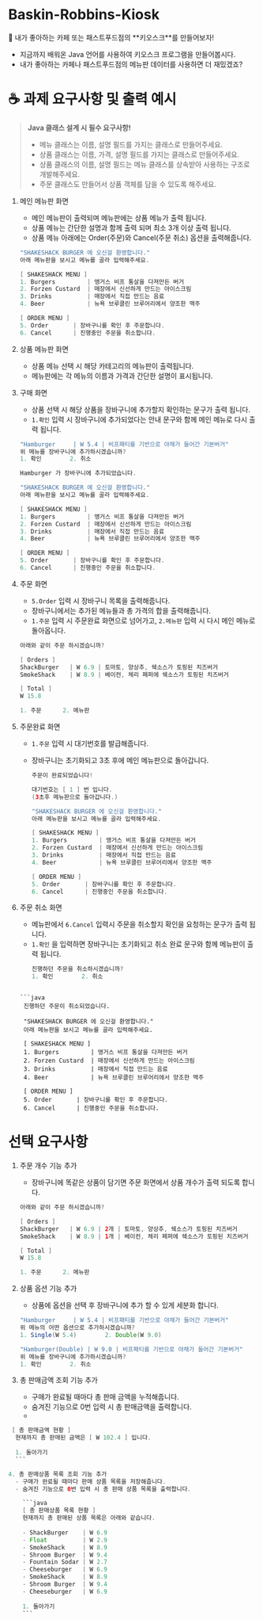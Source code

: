 # Baskin-Robbins-Kiosk
<aside>
📢 내가 좋아하는 카페 또는 패스트푸드점의 **키오스크**를 만들어보자!

- 지금까지 배워온 Java 언어를 사용하여 키오스크 프로그램을 만들어봅시다.
- 내가 좋아하는 카페나 패스트푸드점의 메뉴판 데이터를 사용하면 더 재밌겠죠?
</aside>

# ☕ 과제 요구사항 및 출력 예시
> **Java 클래스 설계 시 필수 요구사항!**
> 
> - 메뉴 클래스는 이름, 설명 필드를 가지는 클래스로 만들어주세요.
> - 상품 클래스는 이름, 가격, 설명 필드를 가지는 클래스로 만들어주세요.
> - 상품 클래스의 이름, 설명 필드는 메뉴 클래스를 상속받아 사용하는 구조로 개발해주세요.
> - 주문 클래스도 만들어서 상품 객체를 담을 수 있도록 해주세요.
1. 메인 메뉴판 화면
    - 메인 메뉴판이 출력되며 메뉴판에는 상품 메뉴가 출력 됩니다.
    - 상품 메뉴는 간단한 설명과 함께 출력 되며 최소 3개 이상 출력 됩니다.
    - 상품 메뉴 아래에는 Order(주문)와 Cancel(주문 취소) 옵션을 출력해줍니다.
    
    ```java
    "SHAKESHACK BURGER 에 오신걸 환영합니다."
    아래 메뉴판을 보시고 메뉴를 골라 입력해주세요.
    
    [ SHAKESHACK MENU ]
    1. Burgers         | 앵거스 비프 통살을 다져만든 버거
    2. Forzen Custard  | 매장에서 신선하게 만드는 아이스크림
    3. Drinks          | 매장에서 직접 만드는 음료
    4. Beer            | 뉴욕 브루클린 브루어리에서 양조한 맥주
    
    [ ORDER MENU ]
    5. Order       | 장바구니를 확인 후 주문합니다.
    6. Cancel      | 진행중인 주문을 취소합니다.
    ```
    
2. 상품 메뉴판 화면
    - 상품 메뉴 선택 시 해당 카테고리의 메뉴판이 출력됩니다.
    - 메뉴판에는 각 메뉴의 이름과 가격과 간단한 설명이 표시됩니다.

3. 구매 화면
    - 상품 선택 시 해당 상품을 장바구니에 추가할지 확인하는 문구가 출력 됩니다.
    - `1.확인` 입력 시 장바구니에 추가되었다는 안내 문구와 함께 메인 메뉴로 다시 출력 됩니다.
    
    ```java
    "Hamburger     | W 5.4 | 비프패티를 기반으로 야채가 들어간 기본버거"
    위 메뉴를 장바구니에 추가하시겠습니까?
    1. 확인        2. 취소
    ```
    
    ```java
    Hamburger 가 장바구니에 추가되었습니다.
    
    "SHAKESHACK BURGER 에 오신걸 환영합니다."
    아래 메뉴판을 보시고 메뉴를 골라 입력해주세요.
    
    [ SHAKESHACK MENU ]
    1. Burgers         | 앵거스 비프 통살을 다져만든 버거
    2. Forzen Custard  | 매장에서 신선하게 만드는 아이스크림
    3. Drinks          | 매장에서 직접 만드는 음료
    4. Beer            | 뉴욕 브루클린 브루어리에서 양조한 맥주
    
    [ ORDER MENU ]
    5. Order       | 장바구니를 확인 후 주문합니다.
    6. Cancel      | 진행중인 주문을 취소합니다.
    ```
    
4. 주문 화면
    - `5.Order` 입력 시 장바구니 목록을 출력해줍니다.
    - 장바구니에서는 추가된 메뉴들과 총 가격의 합을 출력해줍니다.
    - `1.주문` 입력 시 주문완료 화면으로 넘어가고, `2.메뉴판` 입력 시 다시 메인 메뉴로 돌아옵니다.
    
    ```java
    아래와 같이 주문 하시겠습니까?
    
    [ Orders ]
    ShackBurger   | W 6.9 | 토마토, 양상추, 쉑소스가 토핑된 치즈버거
    SmokeShack    | W 8.9 | 베이컨, 체리 페퍼에 쉑소스가 토핑된 치즈버거
    
    [ Total ]
    W 15.8
    
    1. 주문      2. 메뉴판
    ```
    
5. 주문완료 화면
    - `1.주문` 입력 시 대기번호를 발급해줍니다.
    - 장바구니는 초기화되고 3초 후에 메인 메뉴판으로 돌아갑니다.
      ```java
      주문이 완료되었습니다!

      대기번호는 [ 1 ] 번 입니다.
      (3초후 메뉴판으로 돌아갑니다.)
      ```
      
      ```java
      "SHAKESHACK BURGER 에 오신걸 환영합니다."
      아래 메뉴판을 보시고 메뉴를 골라 입력해주세요.
      
      [ SHAKESHACK MENU ]
      1. Burgers         | 앵거스 비프 통살을 다져만든 버거
      2. Forzen Custard  | 매장에서 신선하게 만드는 아이스크림
      3. Drinks          | 매장에서 직접 만드는 음료
      4. Beer            | 뉴욕 브루클린 브루어리에서 양조한 맥주
      
      [ ORDER MENU ]
      5. Order       | 장바구니를 확인 후 주문합니다.
      6. Cancel      | 진행중인 주문을 취소합니다.
      ```

6. 주문 취소 화면
    - 메뉴판에서 `6.Cancel` 입력시 주문을 취소할지 확인을 요청하는 문구가 출력 됩니다.
    - `1.확인` 을 입력하면 장바구니는 초기화되고 취소 완료 문구와 함께 메뉴판이 출력 됩니다.
      ```java
      진행하던 주문을 취소하시겠습니까?
      1. 확인        2. 취소
     ```
     
     ```java
      진행하던 주문이 취소되었습니다.

      "SHAKESHACK BURGER 에 오신걸 환영합니다."
      아래 메뉴판을 보시고 메뉴를 골라 입력해주세요.
      
      [ SHAKESHACK MENU ]
      1. Burgers         | 앵거스 비프 통살을 다져만든 버거
      2. Forzen Custard  | 매장에서 신선하게 만드는 아이스크림
      3. Drinks          | 매장에서 직접 만드는 음료
      4. Beer            | 뉴욕 브루클린 브루어리에서 양조한 맥주
      
      [ ORDER MENU ]
      5. Order       | 장바구니를 확인 후 주문합니다.
      6. Cancel      | 진행중인 주문을 취소합니다.
     ```

# 선택 요구사항

1. 주문 개수 기능 추가
    - 장바구니에 똑같은 상품이 담기면 주문 화면에서 상품 개수가 출력 되도록 합니다.
    
    ```java
    아래와 같이 주문 하시겠습니까?
    
    [ Orders ]
    ShackBurger   | W 6.9 | 2개 | 토마토, 양상추, 쉑소스가 토핑된 치즈버거
    SmokeShack    | W 8.9 | 1개 | 베이컨, 체리 페퍼에 쉑소스가 토핑된 치즈버거
    
    [ Total ]
    W 15.8
    
    1. 주문      2. 메뉴판
    ```
    
2. 상품 옵션 기능 추가
    - 상품에 옵션을 선택 후 장바구니에 추가 할 수 있게 세분화 합니다.
    
    ```java
    "Hamburger     | W 5.4 | 비프패티를 기반으로 야채가 들어간 기본버거"
    위 메뉴의 어떤 옵션으로 추가하시겠습니까?
    1. Single(W 5.4)        2. Double(W 9.0)
    ```
    
    ```java
    "Hamburger(Double) | W 9.0 | 비프패티를 기반으로 야채가 들어간 기본버거"
    위 메뉴를 장바구니에 추가하시겠습니까?
    1. 확인        2. 취소
    ```
    
3. 총 판매금액 조회 기능 추가
    - 구매가 완료될 때마다 총 판매 금액을 누적해줍니다.
    - 숨겨진 기능으로 0번 입력 시 총 판매금액을 출력합니다.
    - 
  ```java
   [ 총 판매금액 현황 ]
    현재까지 총 판매된 금액은 [ W 102.4 ] 입니다.
    
    1. 돌아가기
    ```

4. 총 판매상품 목록 조회 기능 추가
    - 구매가 완료될 때마다 판매 상품 목록을 저장해줍니다.
    - 숨겨진 기능으로 0번 입력 시 총 판매 상품 목록을 출력합니다.

      ```java
      [ 총 판매상품 목록 현황 ]
      현재까지 총 판매된 상품 목록은 아래와 같습니다.
      
      - ShackBurger    | W 6.9
      - Float          | W 2.9
      - SmokeShack     | W 8.9
      - Shroom Burger  | W 9.4
      - Fountain Sodar | W 2.7
      - Cheeseburger   | W 6.9
      - SmokeShack     | W 8.9
      - Shroom Burger  | W 9.4
      - Cheeseburger   | W 6.9
      
      1. 돌아가기
      ```

